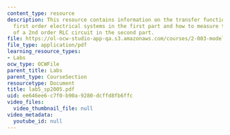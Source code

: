 ```yaml
---
content_type: resource
description: This resource contains information on the transfer functions of a few
  first order electrical systems in the first part and how to measure the step response
  of a 2nd order RLC circuit in the second part.
file: https://ol-ocw-studio-app-qa.s3.amazonaws.com/courses/2-003-modeling-dynamics-and-control-i-spring-2005/ee646ee6c7f0b90a9280dcffd8fb6ffc_lab5_sp2005.pdf
file_type: application/pdf
learning_resource_types:
- Labs
ocw_type: OCWFile
parent_title: Labs
parent_type: CourseSection
resourcetype: Document
title: lab5_sp2005.pdf
uid: ee646ee6-c7f0-b90a-9280-dcffd8fb6ffc
video_files:
  video_thumbnail_file: null
video_metadata:
  youtube_id: null
---
```

